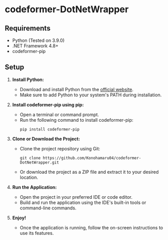 # codeformer-DotNetWrapper

## Requirements

- Python (Tested on 3.9.0)
- .NET Framework 4.8+
- codeformer-pip

## Setup

1. **Install Python:**
   - Download and install Python from the [official website](https://www.python.org/downloads/).
   - Make sure to add Python to your system's PATH during installation.

2. **Install codeformer-pip using pip:**
   - Open a terminal or command prompt.
   - Run the following command to install codeformer-pip:
     ```
     pip install codeformer-pip
     ```

3. **Clone or Download the Project:**
   - Clone the project repository using Git:
     ```
     git clone https://github.com/Konohamaru04/codeformer-DotNetWrapper.git
     ```
   - Or download the project as a ZIP file and extract it to your desired location.

4. **Run the Application:**
   - Open the project in your preferred IDE or code editor.
   - Build and run the application using the IDE's built-in tools or command-line commands.

5. **Enjoy!**
   - Once the application is running, follow the on-screen instructions to use its features.

